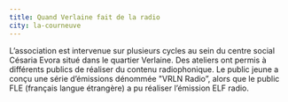 ```yaml
---
title: Quand Verlaine fait de la radio
city: la-courneuve
---
```


L’association est intervenue sur plusieurs cycles au sein du centre social Césaria Evora situé dans le quartier Verlaine. Des ateliers ont permis à différents publics de réaliser du contenu radiophonique. Le public jeune a conçu une série d’émissions dénommée "VRLN Radio”, alors que le public FLE (français langue étrangère) a pu réaliser l’émission ELF radio.
